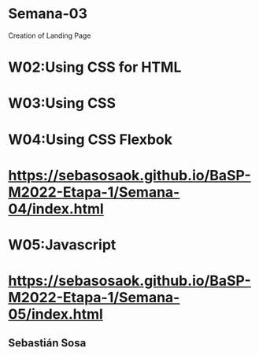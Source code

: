 # Semana-03
Creation of Landing Page
# W02:Using CSS for HTML
# W03:Using CSS
# W04:Using CSS Flexbok
# https://sebasosaok.github.io/BaSP-M2022-Etapa-1/Semana-04/index.html
# W05:Javascript
# https://sebasosaok.github.io/BaSP-M2022-Etapa-1/Semana-05/index.html
## Sebastián Sosa
